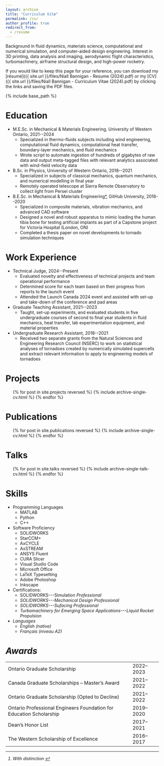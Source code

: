 ```yaml
---
layout: archive
title: "Curriculum Vitæ"
permalink: /cv/
author_profile: true
redirect_from:
  - /resume
---
```


Background in fluid dynamics, materials science, computational and numerical simulation, and computer-aided design engineering. Interest in 3D printing, data analysis and imaging, aerodynamic flight characteristics, turbomachinery, airframe structural design, and high-power rocketry. 

If you would like to keep this page for your reference, you can download my [résumé]({{ site.url }}/files/Niall Bannigan - Resume (2024).pdf) or my [CV]({{ site.url }}/files/Niall Bannigan - Curriculum Vitae (2024).pdf) by clicking the links and saving the PDF files.

{% include base_path %}

Education
======
* M.E.Sc. in Mechanical & Materials Engineering, University of Western Ontario, 2021--2024
  * Specialized in thermo-fluids subjects including wind engineering, computational fluid dynamics, computational heat transfer, boundary-layer mechanics, and fluid mechanics
  * Wrote script to automate ingestion of hundreds of gigabytes of raw data and output meta-tagged files with relevant analytics associated with wind-field velocity data
* B.Sc. in Physics, University of Western Ontario, 2018--2021
  * Specialized in subjects of classical mechanics, quantum mechanics, and numerical modelling in final year
  * Remotely operated telescope at Sierra Remote Observatory to collect light from Persei cluster
* B.E.Sc. in Mechanical & Materials Engineering<a href="#footnote1" id="fnref1" class="footnote-ref">*</a>, GitHub University, 2016--2020
  * Specialized in composite materials, vibration mechanics, and advanced CAD software
  * Designed a novel and robust apparatus to mimic loading the human tibia bone for testing artificial implants as part of a Capstone project for Victoria Hospital (London, ON)
  * Completed a thesis paper on novel developments to tornado simulation techniques

Work Experience
======
* Technical Judge, 2024--Present
  * Evaluated novelty and effectiveness of technical projects and team operational performance
  * Determined score for each team based on their progress from reports to the launch event
  * Attended the Launch Canada 2024 event and assisted with set-up and take-down of the conference and pad areas
* Graduate Teaching Assistant, 2021--2023
  * Taught, set-up experiments, and evaluated students in five undergraduate courses of second to final year students in fluid mechanics, heat transfer, lab experimentation equipment, and material properties
* Undergraduate Research Assistant, 2018--2021
  * Received two separate grants from the Natural Sciences and Engineering Research Council (NSERC) to work on statistical analyses of tornadoes created by numerically simulated supercells and extract relevant information to apply to engineering models of tornadoes

Projects
======
  <ul>{% for post in site.projects reversed %}
    {% include archive-single-cv.html %}
  {% endfor %}</ul>

Publications
======
  <ul>{% for post in site.publications reversed %}
    {% include archive-single-cv.html %}
  {% endfor %}</ul>
  
Talks
======
  <ul>{% for post in site.talks reversed %}
    {% include archive-single-talk-cv.html  %}
  {% endfor %}</ul>

Skills
======
* Programming Languages
  * MATLAB
  * Python
  * C++
* Software Proficiency
  * SOLIDWORKS
  * StarCCM+
  * AxCYCLE
  * AxSTREAM
  * ANSYS Fluent
  * CURA Slicer
  * Visual Studio Code
  * Microsoft Office
  * LaTeX Typesetting
  * Adobe Photoshop
  * Inkscape
* Certifications:
  * SOLIDWORKS---Simulation <i>Professional<i>
  * SOLIDWORKS---Mechanical Design <i>Professional<i>
  * SOLIDWORKS---Sufacing <i>Professional<i>
  * Turbomachinery for Emerging Space Applications---Liquid Rocket Propulsion
* Languages
  * English (native)
  * Français (niveau A2)

Awards
======
<table>
  <tbody>
    <tr>
      <td>Ontario Graduate Scholarship</td>
      <td>2022–2023</td>
    </tr>
    <tr>
      <td>Canada Graduate Scholarships – Master’s Award</td>
      <td>2021–2022</td>
    </tr>
    <tr>
      <td>Ontario Graduate Scholarship (Opted to Decline)</td>
      <td>2021–2022</td>
    </tr>
    <tr>
      <td>Ontario Professional Engineers Foundation for Education Scholarship</td>
      <td>2019–2020</td>
    </tr>
    <tr>
      <td>Dean’s Honor List</td>
      <td>2017–2021</td>
    </tr>
    <tr>
      <td>The Western Scholarship of Excellence</td>
      <td>2016–2017</td>
    </tr>
  </tbody>
</table>

<div class="footnotes">
  <hr>
  <ol>
    <li id="footnote1">
      With distinction
      <a href="#fnref1" class="footnote-back">↩</a>
    </li>
  </ol>
</div>